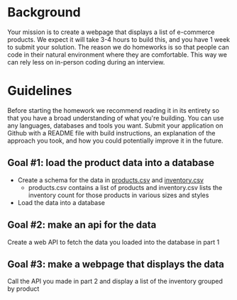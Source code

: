 # Background
Your mission is to create a webpage that displays a list of e-commerce products.  We expect it will take 3-4 hours to build this, and you have 1 week to submit your solution.  The reason we do homeworks is so that people can code in their natural environment where they are comfortable.  This way we can rely less on in-person coding during an interview.

# Guidelines
Before starting the homework we recommend reading it in its entirety so that you have a broad understanding of what you're building. You can use any languages, databases and tools you want.
Submit your application on Github with a README file with build instructions, an explanation of the approach you took, and how you could potentially improve it in the future.

## Goal #1: load the product data into a database
- Create a schema for the data in [products.csv](https://github.com/bonobos/fullstack_homework/blob/master/products.csv) and [inventory.csv](https://github.com/bonobos/fullstack_homework/blob/master/inventory.csv)
  - products.csv contains a list of products and inventory.csv lists the inventory count for those products in various sizes and styles
- Load the data into a database

## Goal #2: make an api for the data
Create a web API to fetch the data you loaded into the database in part 1

## Goal #3: make a webpage that displays the data

Call the API you made in part 2 and display a list of the inventory grouped by product
